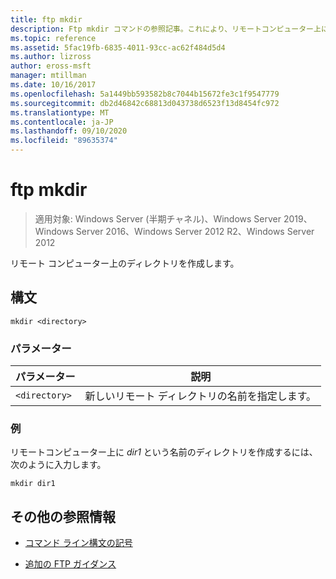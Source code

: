 ```yaml
---
title: ftp mkdir
description: Ftp mkdir コマンドの参照記事。これにより、リモートコンピューター上にディレクトリが作成されます。
ms.topic: reference
ms.assetid: 5fac19fb-6835-4011-93cc-ac62f484d5d4
ms.author: lizross
author: eross-msft
manager: mtillman
ms.date: 10/16/2017
ms.openlocfilehash: 5a1449bb593582b8c7044b15672fe3c1f9547779
ms.sourcegitcommit: db2d46842c68813d043738d6523f13d8454fc972
ms.translationtype: MT
ms.contentlocale: ja-JP
ms.lasthandoff: 09/10/2020
ms.locfileid: "89635374"
---
```

# <a name="ftp-mkdir"></a>ftp mkdir

> 適用対象: Windows Server (半期チャネル)、Windows Server 2019、Windows Server 2016、Windows Server 2012 R2、Windows Server 2012

リモート コンピューター上のディレクトリを作成します。

## <a name="syntax"></a>構文

```
mkdir <directory>
```

### <a name="parameters"></a>パラメーター

| パラメーター | 説明 |
| --------- | ----------- |
| `<directory>` | 新しいリモート ディレクトリの名前を指定します。 |

### <a name="examples"></a>例

リモートコンピューター上に *dir1* という名前のディレクトリを作成するには、次のように入力します。

```
mkdir dir1
```

## <a name="additional-references"></a>その他の参照情報

- [コマンド ライン構文の記号](command-line-syntax-key.md)

- [追加の FTP ガイダンス](/previous-versions/orphan-topics/ws.10/cc756013(v=ws.10))
